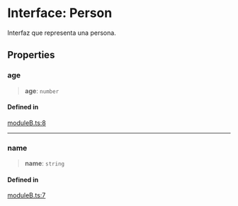 # Interface: Person

Interfaz que representa una persona.

## Properties

### age

> **age**: `number`

#### Defined in

[moduleB.ts:8](https://github.com/mmvazzano/documentation-boardgame/blob/2cdc918146e1ccf8c3119f39858bf0c7d7a54b28/doc_methods/moduleB.ts#L8)

***

### name

> **name**: `string`

#### Defined in

[moduleB.ts:7](https://github.com/mmvazzano/documentation-boardgame/blob/2cdc918146e1ccf8c3119f39858bf0c7d7a54b28/doc_methods/moduleB.ts#L7)
